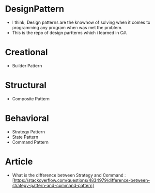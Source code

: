 # DesignPattern
- I think, Design patterns are the knowhow of solving when it comes to programming any program when was met the problem.
- This is the repo of design partterns which i learned in C#.

# Creational
- Builder Pattern

# Structural
- Composite Pattern

# Behavioral
- Strategy Pattern
- State Pattern
- Command Pattern

# Article
- What is the difference between Strategy and Command : [https://stackoverflow.com/questions/4834979/difference-between-strategy-pattern-and-command-pattern]

